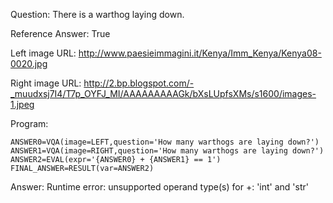 Question: There is a warthog laying down.

Reference Answer: True

Left image URL: http://www.paesieimmagini.it/Kenya/Imm_Kenya/Kenya08-0020.jpg

Right image URL: http://2.bp.blogspot.com/-_muudxsj7I4/T7p_OYFJ_MI/AAAAAAAAAGk/bXsLUpfsXMs/s1600/images-1.jpeg

Program:

```
ANSWER0=VQA(image=LEFT,question='How many warthogs are laying down?')
ANSWER1=VQA(image=RIGHT,question='How many warthogs are laying down?')
ANSWER2=EVAL(expr='{ANSWER0} + {ANSWER1} == 1')
FINAL_ANSWER=RESULT(var=ANSWER2)
```
Answer: Runtime error: unsupported operand type(s) for +: 'int' and 'str'

